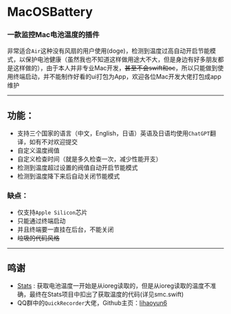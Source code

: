 # MacOSBattery
### 一款监控Mac电池温度的插件

 非常适合`Air`这种没有风扇的用户使用(doge)，检测到温度过高自动开启节能模式，以保护电池健康（虽然我也不知道这样做用途大不大，但是身边有好多朋友都是这样做的），由于本人并非专业Mac开发，~~甚至不会swift和oc~~，所以只能做到使用终端启动，并不能制作好看的ui打包为App，欢迎各位Mac开发大佬打包成app维护

---

## 功能：

- 支持三个国家的语言（中文，English，日语）英语及日语均使用`ChatGPT`翻译，如有不对欢迎提交
- 自定义温度阀值
- 自定义检查时间（就是多久检查一次，减少性能开支）
- 检测到温度超过设置的阀值自动开启节能模式
- 检测到温度降下来后自动关闭节能模式



### ~~缺点~~：

- 仅支持`Apple Silicon`芯片
- 只能通过终端启动
- 并且终端要一直挂在后台，不能关闭
- ~~垃圾的代码风格~~

---

## 鸣谢

- [Stats](https://github.com/exelban/stats) : 获取电池温度一开始是从ioreg读取的，但是从ioreg读取的温度不准确，最终在Stats项目中扣出了获取温度的代码(详见smc.swift)
- QQ群中的`QuickRecorder`大佬，Github主页：[lihaoyun6](https://github.com/lihaoyun6)
